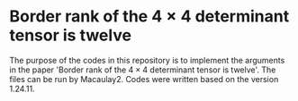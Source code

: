 # Border rank of the $4 \times 4$ determinant tensor is twelve
The purpose of the codes in this repository is to implement the arguments in the paper 'Border rank of the $4 \times 4$ determinant tensor is twelve'. The files can be run by Macaulay2. Codes were written based on the version 1.24.11.